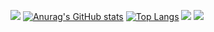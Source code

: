 ![](http://github-profile-summary-cards.vercel.app/api/cards/profile-details?username=steola6554&theme=radical)
[![Anurag's GitHub stats](https://github-readme-stats.vercel.app/api?username=steola6554&count_private=true&show_icons=true&theme=radical)](https://github.com/anuraghazra/github-readme-stats)
[![Top Langs](https://github-readme-stats.vercel.app/api/top-langs/?username=steola6554&theme=radical&layout=compact)](https://github.com/anuraghazra/github-readme-stats)
![](http://github-profile-summary-cards.vercel.app/api/cards/repos-per-language?username=steola6554&theme=radical)
![](http://github-profile-summary-cards.vercel.app/api/cards/most-commit-language?username=steola6554&theme=radical)
